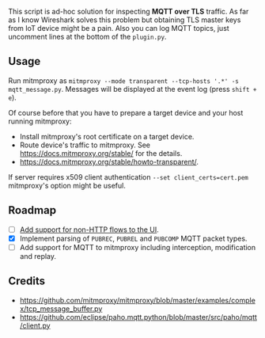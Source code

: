 This script is ad-hoc solution for inspecting **MQTT over TLS** traffic. As far as I know Wireshark solves this problem but obtaining TLS master keys from IoT device might be a pain. Also you can log MQTT topics, just uncomment lines at the bottom of the `plugin.py`.

## Usage

Run mitmproxy as `mitmproxy --mode transparent --tcp-hosts '.*' -s mqtt_message.py`. Messages will be displayed at the event log (press `shift + e`).

Of course before that you have to prepare a target device and your host running mitmproxy:
* Install mitmproxy's root certificate on a target device.
* Route device's traffic to mitmproxy. See https://docs.mitmproxy.org/stable/ for the details.
* https://docs.mitmproxy.org/stable/howto-transparent/.

If server requires x509 client authentication `--set client_certs=cert.pem` mitmproxy's option might be useful.

## Roadmap

- [ ] [Add support for non-HTTP flows to the UI](https://github.com/mitmproxy/mitmproxy/issues/1020).
- [x] Implement parsing of `PUBREC`, `PUBREL` and `PUBCOMP` MQTT packet types.
- [ ] Add support for MQTT to mitmproxy including interception, modification and replay.

## Credits

* https://github.com/mitmproxy/mitmproxy/blob/master/examples/complex/tcp_message_buffer.py
* https://github.com/eclipse/paho.mqtt.python/blob/master/src/paho/mqtt/client.py
